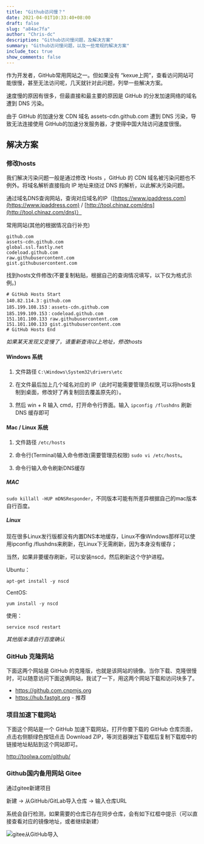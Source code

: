 ```yaml
---
title: "Github访问慢？"
date: 2021-04-01T10:33:40+08:00
draft: false
slug: "a84ac7fa"
author: "Chris-dc"
description: "Github访问慢问题，及解决方案"
summary: "Github访问慢问题，以及一些常规的解决方案"
include_toc: true
show_comments: false
---
```




作为开发者，GitHub常用网站之一。但如果没有 “kexue上网”，查看访问网站可能很慢，甚至无法访问呢，几天就针对此问题，列举一些解决方案。



速度慢的原因有很多，但最直接和最主要的原因是 GitHub 的分发加速网络的域名遭到 DNS 污染。

由于 GitHub 的加速分发 CDN 域名 assets-cdn.github.com 遭到 DNS 污染，导致无法连接使用 GitHub的加速分发服务器，才使得中国大陆访问速度很慢。



## 解决方案

### 修改hosts

我们解决污染问题一般是通过修改 Hosts ，GitHub 的 CDN 域名被污染问题也不例外。将域名解析直接指向 IP 地址来绕过 DNS 的解析，以此解决污染问题。



通过域名DNS查询网站，查询对应域名的IP（[https://www.ipaddress.com](https://www.ipaddress.com) / [http://tool.chinaz.com/dns](http://tool.chinaz.com/dns)）

常用网站(其他的根据情况自行补充)

```
github.com
assets-cdn.github.com
global.ssl.fastly.net
codeload.github.com
raw.githubusercontent.com
gist.githubusercontent.com
```

找到hosts文件修改(不要复制粘贴，根据自己的查询情况填写，以下仅为格式示例。)

```
# GitHub Hosts Start
140.82.114.3：github.com
185.199.108.153：assets-cdn.github.com
185.199.109.153：codeload.github.com
151.101.100.133 raw.githubusercontent.com
151.101.100.133 gist.githubusercontent.com
# GitHub Hosts End
```

*如果某天发现又变慢了，请重新查询以上地址，修改hosts*

#### Windows 系统

1. 文件路径 `C:\Windows\System32\drivers\etc`

2. 在文件最后加上几个域名对应的 IP（此时可能需要管理员权限,可以将hosts复制到桌面，修改好了再复制回去覆盖原先的）。

3. 然后 win + R 输入 cmd，打开命令行界面。输入 `ipconfig /flushdns` 刷新 DNS 缓存即可

#### Mac / Linux 系统

1. 文件路径 `/etc/hosts`

2. 命令行(Terminal)输入命令修改(需要管理员权限) `sudo vi /etc/hosts`。
3. 命令行输入命令刷新DNS缓存

##### MAC

`sudo killall -HUP mDNSResponder`，不同版本可能有所差异根据自己的mac版本自行百度。

##### Linux

现在很多Linux发行版都没有内置DNS本地缓存，Linux不像Windows那样可以使用ipconfig /flushdns来刷新，在Linux下无需刷新，因为本身没有缓存；

当然，如果非要缓存刷新，可以安装nscd，然后刷新这个守护进程。

Ubuntu：

`apt-get install -y nscd`

CentOS:

`yum install -y nscd`

使用：

`service nscd restart`

*其他版本请自行百度确认*



### GitHub 克隆网站

下面这两个网站是 GitHub 的克隆版，也就是该网站的镜像。当你下载、克隆很慢时，可以随意访问下面这俩网站，我试了一下，用这两个网站下载和访问块多了。

- https://github.com.cnpmjs.org
- https://hub.fastgit.org - 推荐



### 项目加速下载网站

下面这个网站是一个 GitHub 加速下载网站，打开你要下载的 GitHub 仓库页面，点击右侧额绿色按钮点击 Download ZIP，等浏览器弹出下载框后复制下载框中的链接地址粘贴到这个网站即可。

http://toolwa.com/github/



### Github国内备用网站 Gitee

通过gitee新建项目

新建 -> 从GitHub/GitLab导入仓库 -> 输入仓库URL

系统会自行检测，如果需要的仓库已存在同步仓库，会有如下红框中提示（可以直接查看对应的镜像地址，或者继续新建）



![gitee从GitHub导入](./images/image-20210401110143771.png)